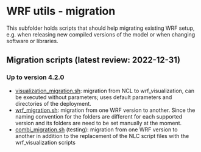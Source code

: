 # WRF utils - migration
This subfolder holds scripts that should help migrating existing WRF setup,
e.g. when releasing new compiled versions of the model or when changing
software or libraries.

## Migration scripts (latest review: 2022-12-31)

### Up to version 4.2.0
* [visualization_migration.sh](./to_420/visualization_migration.sh): 
  migration from NCL to wrf_visualization, can be executed without parameters;
  uses default parameters and directories of the deployment.
* [wrf_migration.sh](./to_420/wrf_migration.sh):
  migration from one WRF version to another. Since the naming convention for the folders
  are different for each supported version and its folders are need to be set manually 
  at the moment.
* [combi_migration.sh](./to_420/combi_migration.sh) (testing):
  migration from one WRF version to another in addition to the replacement of the NLC script
  files with the wrf_visualization scripts

